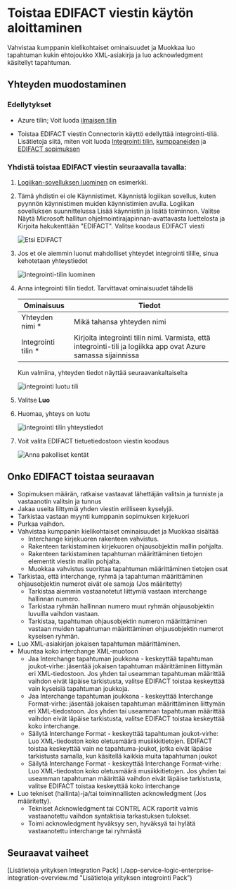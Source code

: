 <properties 
    pageTitle="Lisätietoja yrityksen integrointi Pack toistaa EDIFACT viestin yhdistimen | Microsoft Azure App palvelun | Microsoft Azure" 
    description="Opettele käyttämään kumppanien yrityksen Integration Pack ja logiikka-sovelluksissa" 
    services="logic-apps" 
    documentationCenter=".net,nodejs,java"
    authors="padmavc" 
    manager="erikre" 
    editor=""/>

<tags 
    ms.service="logic-apps" 
    ms.workload="integration" 
    ms.tgt_pltfrm="na" 
    ms.devlang="na" 
    ms.topic="article" 
    ms.date="08/15/2016" 
    ms.author="padmavc"/>

# <a name="get-started-with-decode-edifact-message"></a>Toistaa EDIFACT viestin käytön aloittaminen

Vahvistaa kumppanin kielikohtaiset ominaisuudet ja Muokkaa luo tapahtuman kukin ehtojoukko XML-asiakirja ja luo acknowledgment käsitellyt tapahtuman.

## <a name="create-the-connection"></a>Yhteyden muodostaminen

### <a name="prerequisites"></a>Edellytykset

* Azure tilin; Voit luoda [ilmaisen tilin](https://azure.microsoft.com/free)

* Toistaa EDIFACT viestin Connectorin käyttö edellyttää integrointi-tiliä. Lisätietoja siitä, miten voit luoda [Integrointi tilin](./app-service-logic-enterprise-integration-create-integration-account.md), [kumppaneiden](./app-service-logic-enterprise-integration-partners.md) ja [EDIFACT sopimuksen](./app-service-logic-enterprise-integration-edifact.md)

### <a name="connect-to-decode-edifact-message-using-the-following-steps"></a>Yhdistä toistaa EDIFACT viestin seuraavalla tavalla:

1. [Logiikan-sovelluksen luominen](./app-service-logic-create-a-logic-app.md) on esimerkki.

2. Tämä yhdistin ei ole Käynnistimet. Käynnistä logiikan sovellus, kuten pyynnön käynnistimen muiden käynnistimien avulla.  Logiikan sovelluksen suunnittelussa Lisää käynnistin ja lisätä toiminnon.  Valitse Näytä Microsoft hallitun ohjelmointirajapinnan-avattavasta luettelosta ja Kirjoita hakukenttään "EDIFACT".  Valitse koodaus EDIFACT viesti

    ![Etsi EDIFACT](./media/app-service-logic-enterprise-integration-edifactorconnector/edifactdecodeimage1.png)
    
3. Jos et ole aiemmin luonut mahdolliset yhteydet integrointi tilille, sinua kehotetaan yhteystiedot

    ![integrointi-tilin luominen](./media/app-service-logic-enterprise-integration-edifactorconnector/edifactdecodeimage2.png)  

4. Anna integrointi tilin tiedot.  Tarvittavat ominaisuudet tähdellä

  	| Ominaisuus | Tiedot |
  	| -------- | ------- |
  	| Yhteyden nimi * | Mikä tahansa yhteyden nimi |
  	| Integrointi tilin * | Kirjoita integrointi tilin nimi. Varmista, että integrointi-tili ja logiikka app ovat Azure samassa sijainnissa |

    Kun valmiina, yhteyden tiedot näyttää seuraavankaltaiselta

    ![integrointi luotu tili](./media/app-service-logic-enterprise-integration-edifactorconnector/edifactdecodeimage3.png)  

5. Valitse **Luo**

6. Huomaa, yhteys on luotu

    ![integrointi tilin yhteystiedot](./media/app-service-logic-enterprise-integration-edifactorconnector/edifactdecodeimage5.png)  

7. Voit valita EDIFACT tietuetiedostoon viestin koodaus

    ![Anna pakolliset kentät](./media/app-service-logic-enterprise-integration-edifactorconnector/edifactdecodeimage5.png)  

## <a name="edifact-decode-does-following"></a>Onko EDIFACT toistaa seuraavan

* Sopimuksen määrän, ratkaise vastaavat lähettäjän valitsin ja tunniste ja vastaanotin valitsin ja tunnus
* Jakaa useita liittymiä yhden viestin erilliseen kyselyjä.
* Tarkistaa vastaan myynti kumppanin sopimuksen kirjekuori
* Purkaa vaihdon.
* Vahvistaa kumppanin kielikohtaiset ominaisuudet ja Muokkaa sisältää
    * Interchange kirjekuoren rakenteen vahvistus.
    * Rakenteen tarkistaminen kirjekuoren ohjausobjektin mallin pohjalta.
    * Rakenteen tarkistaminen tapahtuman määrittäminen tietojen elementit viestin mallin pohjalta.
    * Muokkaa vahvistus suorittaa tapahtuman määrittäminen tietojen osat
* Tarkistaa, että interchange, ryhmä ja tapahtuman määrittäminen ohjausobjektin numerot eivät ole samoja (Jos määritetty) 
    * Tarkistaa aiemmin vastaanotetut liittymiä vastaan interchange hallinnan numero. 
    * Tarkistaa ryhmän hallinnan numero muut ryhmän ohjausobjektin luvuilla vaihdon vastaan. 
    * Tarkistaa, tapahtuman ohjausobjektin numeron määrittäminen vastaan muiden tapahtuman määrittäminen ohjausobjektin numerot kyseisen ryhmän.
* Luo XML-asiakirjan jokaisen tapahtuman määrittäminen.
* Muuntaa koko interchange XML-muotoon 
    * Jaa Interchange tapahtuman joukkona - keskeyttää tapahtuman joukot-virhe: jäsentää jokaisen tapahtuman määrittäminen liittymän eri XML-tiedostoon. Jos yhden tai useamman tapahtuman määrittää vaihdon eivät läpäise tarkistusta, valitse EDIFACT toistaa keskeyttää vain kyseisiä tapahtuman joukkoja. 
    * Jaa Interchange tapahtuman joukkona - keskeyttää Interchange Format-virhe: jäsentää jokaisen tapahtuman määrittäminen liittymän eri XML-tiedostoon.  Jos yhden tai useamman tapahtuman määrittää vaihdon eivät läpäise tarkistusta, valitse EDIFACT toistaa keskeyttää koko interchange.
    * Säilytä Interchange Format - keskeyttää tapahtuman joukot-virhe: Luo XML-tiedoston koko oletusmäärä musiikkitietojen. EDIFACT toistaa keskeyttää vain ne tapahtuma-joukot, jotka eivät läpäise tarkistusta samalla, kun käsitellä kaikkia muita tapahtuman joukot
    * Säilytä Interchange Format - keskeyttää Interchange Format-virhe: Luo XML-tiedoston koko oletusmäärä musiikkitietojen. Jos yhden tai useamman tapahtuman määrittää vaihdon eivät läpäise tarkistusta, valitse EDIFACT toistaa keskeyttää koko interchange 
* Luo tekniset (hallinta)-ja/tai toiminnallisten acknowledgment (Jos määritetty).
    * Tekniset Acknowledgment tai CONTRL ACK raportit valmis vastaanotettu vaihdon syntaktisia tarkastuksen tulokset.
    * Toimi acknowledgment hyväksyy sen, hyväksyä tai hylätä vastaanotettu interchange tai ryhmästä

## <a name="next-steps"></a>Seuraavat vaiheet

[Lisätietoja yrityksen Integration Pack] (./app-service-logic-enterprise-integration-overview.md "Lisätietoja yrityksen integrointi Pack") 